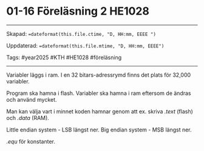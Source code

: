 # 01-16 Föreläsning 2 HE1028

---

Skapad: `=dateformat(this.file.ctime, "D, HH:mm, EEEE ")`

Uppdaterad: `=dateformat(this.file.mtime, "D, HH:mm, EEEE")`

Tags: #year2025 #KTH #HE1028 #föreläsning

---

Variabler läggs i ram. I en 32 bitars-adressrymd finns det plats för 32,000 variabler.

Program ska hamna i flash. Variabler ska hamna i ram eftersom de ändras och använd mycket.

Man kan välja vart i minnet koden hamnar genom att ex. skriva *.text* (flash) och *.data* (RAM).

Little endian system - LSB längst ner.
Big endian system - MSB längst ner.

*.equ* för konstanter.
